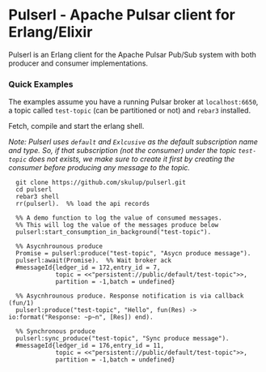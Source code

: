 # Pulserl - Apache Pulsar client for Erlang/Elixir

Pulserl is an Erlang client for the Apache Pulsar Pub/Sub system with both producer and consumer implementations.

### Quick Examples

The examples assume you have a running Pulsar broker at `localhost:6650`, a topic called `test-topic` (can be partitioned or not) and `rebar3` installed.

Fetch, compile and start the erlang shell.

_Note: Pulserl uses `default` and `Exlcusive` as the default subscription name and type.
 So, if that subscription (not the consumer) under the topic `test-topic` does not exists, we make sure to create it first by creating
 the consumer before producing any message to the topic._

```
  git clone https://github.com/skulup/pulserl.git
  cd pulserl
  rebar3 shell
  rr(pulserl).  %% load the api records
  
  %% A demo function to log the value of consumed messages.
  %% This will log the value of the messages produce below 
  pulserl:start_consumption_in_background("test-topic").

  %% Asycnhrounous produce
  Promise = pulserl:produce("test-topic", "Asycn produce message").
  pulserl:await(Promise).  %% Wait broker ack
  #messageId{ledger_id = 172,entry_id = 7,
             topic = <<"persistent://public/default/test-topic">>,
             partition = -1,batch = undefined}

  %% Asycnhrounous produce. Response notification is via callback (fun/1)
  pulserl:produce("test-topic", "Hello", fun(Res) -> io:format("Response: ~p~n", [Res]) end).

  %% Synchronous produce
  pulserl:sync_produce("test-topic", "Sync produce message").
  #messageId{ledger_id = 176,entry_id = 11,
             topic = <<"persistent://public/default/test-topic">>,
             partition = -1,batch = undefined}

```
